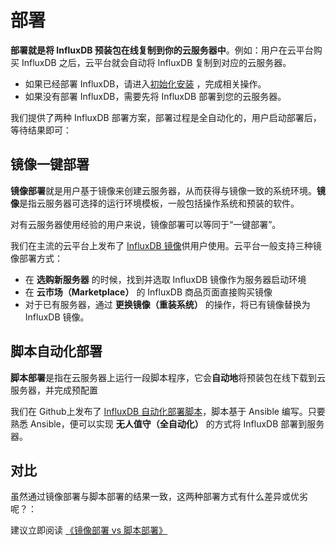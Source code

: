 # 部署

**部署就是将 InfluxDB 预装包在线复制到你的云服务器中**。例如：用户在云平台购买 InfluxDB 之后，云平台就会自动将 InfluxDB 复制到对应的云服务器。

- 如果已经部署 InfluxDB，请进入[初始化安装](/zh/stack-installation.md) ，完成相关操作。
- 如果没有部署 InfluxDB，需要先将 InfluxDB 部署到您的云服务器。

我们提供了两种 InfluxDB 部署方案，部署过程是全自动化的，用户启动部署后，等待结果即可：

## 镜像一键部署

**镜像部署**就是用户基于镜像来创建云服务器，从而获得与镜像一致的系统环境。**镜像**是指云服务器可选择的运行环境模板，一般包括操作系统和预装的软件。

对有云服务器使用经验的用户来说，镜像部署可以等同于“一键部署”。

我们在主流的云平台上发布了 [InfluxDB 镜像](https://apps.websoft9.com/influxdb)供用户使用。云平台一般支持三种镜像部署方式：

* 在 **选购新服务器** 的时候，找到并选取 InfluxDB 镜像作为服务器启动环境
* 在 **云市场（Marketplace）**  的 InfluxDB 商品页面直接购买镜像
* 对于已有服务器，通过 **更换镜像（重装系统）** 的操作，将已有镜像替换为 InfluxDB 镜像。

## 脚本自动化部署

**脚本部署**是指在云服务器上运行一段脚本程序，它会**自动地**将预装包在线下载到云服务器，并完成预配置

我们在 Github上发布了 [InfluxDB 自动化部署脚本](https://github.com/Websoft9/ansible-influxdb)，脚本基于 Ansible 编写。只要熟悉 Ansible，便可以实现 **无人值守（全自动化）** 的方式将 InfluxDB 部署到服务器。

## 对比

虽然通过镜像部署与脚本部署的结果一致，这两种部署方式有什么差异或优劣呢？：

建议立即阅读 [《镜像部署 vs 脚本部署》](https://support.websoft9.com/docs/faq/zh/bz-product.html#镜像部署-vs-脚本部署)